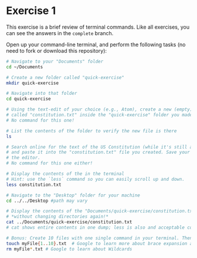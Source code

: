 # Exercise 1
This exercise is a brief review of terminal commands. Like all exercises, you can see the answers in the `complete` branch.

Open up your command-line terminal, and perform the following tasks (no need to fork or download this repository):

```bash
# Navigate to your "Documents" folder
cd ~/Documents

# Create a new folder called "quick-exercise"
mkdir quick-exercise

# Navigate into that folder
cd quick-exercise

# Using the text-edit of your choice (e.g., Atom), create a new (empty) file
# called "constitution.txt" inside the "quick-exercise" folder you made
# No command for this one!

# List the contents of the folder to verify the new file is there
ls

# Search online for the text of the US Constitution (while it's still around!)
# and paste it into the "constitution.txt" file you created. Save your changes in
# the editor.
# No command for this one either!

# Display the contents of the in the terminal
# Hint: use the `less` command so you can easily scroll up and down.
less constitution.txt

# Navigate to the "Desktop" folder for your machine
cd ../../Desktop #path may vary

# Display the contents of the "Documents/quick-exercise/constitution.txt" file in the Terminal
# *without changing directories again!*
cat ../Documents/quick-exercise/constitution.txt
# cat shows entire contents in one dump; less is also and acceptable command

# Bonus: Create 10 files with one single command in your terminal. Then delete them all!
touch myFile{1..10}.txt  # Google to learn more about brace expansion and the "touch" command
rm myFile*.txt # Google to learn about Wildcards
```
